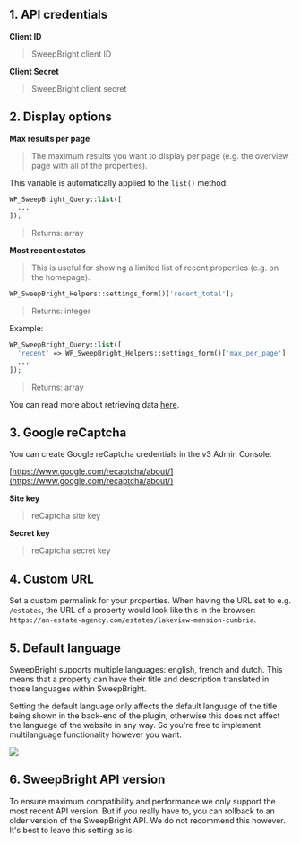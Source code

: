 ## 1. API credentials

**Client ID**

> SweepBright client ID

**Client Secret**

> SweepBright client secret

## 2. Display options

**Max results per page**

> The maximum results you want to display per page (e.g. the overview page with all of the properties).

This variable is automatically applied to the `list()` method:

```php
WP_SweepBright_Query::list([
  ...
]);
```

> Returns: array

**Most recent estates**

> This is useful for showing a limited list of recent properties (e.g. on the homepage).

```php
WP_SweepBright_Helpers::settings_form()['recent_total'];
```

> Returns: integer

Example:

```php
WP_SweepBright_Query::list([
  'recent' => WP_SweepBright_Helpers::settings_form()['max_per_page']
  ...
]);
```

> Returns: array

You can read more about retrieving data [here](6.-Retrieving-data.md).

## 3. Google reCaptcha

You can create Google reCaptcha credentials in the v3 Admin Console.

[https://www.google.com/recaptcha/about/](https://www.google.com/recaptcha/about/)

**Site key**

> reCaptcha site key

**Secret key**

> reCaptcha secret key

## 4. Custom URL

Set a custom permalink for your properties. When having the URL set to e.g. `/estates`,
the URL of a property would look like this in the browser: `https://an-estate-agency.com/estates/lakeview-mansion-cumbria`.

## 5. Default language

SweepBright supports multiple languages: english, french and dutch. This means that a property can have their title and description translated in those languages within SweepBright.

Setting the default language only affects the default language of the title being shown in the back-end of the plugin, otherwise this does not affect the language of the website in any way. So you're free to implement multilanguage functionality however you want.

![](http://sweepbright-demo.compagnon.agency/wp-content/uploads/2021/03/Schermafbeelding-2021-03-03-om-17.04.00.png)

## 6. SweepBright API version

To ensure maximum compatibility and performance we only support the most recent API version. But if you really have to, you can rollback to an older version of the SweepBright API. We do not recommend this however. It's best to leave this setting as is.
